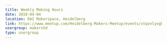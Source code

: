 ```yaml
---
title: Weekly Making Hours
date: 2018-04-04
location: DAI Makerspace, Heidelberg
link: https://www.meetup.com/Heidelberg-Makers-Meetup/events/xtqvnlyxgbgb/
usergroup: makershd
type: usergroup
---
```

